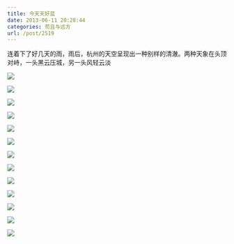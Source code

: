 ```yaml
---
title: 今天天好蓝
date: 2013-06-11 20:28:44
categories: 苟且与远方
url: /post/2519
---
```


连着下了好几天的雨，雨后，杭州的天空呈现出一种别样的清澈。两种天象在头顶对峙，一头黑云压城，另一头风轻云淡

![](https://storageapi.fleek.co/0a3a8890-e65e-47ce-93d7-0442b9209d38-bucket/blog/posts/2013-06/06-11/1.jpg)

![](https://storageapi.fleek.co/0a3a8890-e65e-47ce-93d7-0442b9209d38-bucket/blog/posts/2013-06/06-11/2.jpg)

![](https://storageapi.fleek.co/0a3a8890-e65e-47ce-93d7-0442b9209d38-bucket/blog/posts/2013-06/06-11/3.jpg)

![](https://storageapi.fleek.co/0a3a8890-e65e-47ce-93d7-0442b9209d38-bucket/blog/posts/2013-06/06-11/4.jpg)

![](https://storageapi.fleek.co/0a3a8890-e65e-47ce-93d7-0442b9209d38-bucket/blog/posts/2013-06/06-11/5.jpg)

![](https://storageapi.fleek.co/0a3a8890-e65e-47ce-93d7-0442b9209d38-bucket/blog/posts/2013-06/06-11/6.jpg)

![](https://storageapi.fleek.co/0a3a8890-e65e-47ce-93d7-0442b9209d38-bucket/blog/posts/2013-06/06-11/7.jpg)

![](https://storageapi.fleek.co/0a3a8890-e65e-47ce-93d7-0442b9209d38-bucket/blog/posts/2013-06/06-11/8.jpg)

![](https://storageapi.fleek.co/0a3a8890-e65e-47ce-93d7-0442b9209d38-bucket/blog/posts/2013-06/06-11/9.jpg)

![](https://storageapi.fleek.co/0a3a8890-e65e-47ce-93d7-0442b9209d38-bucket/blog/posts/2013-06/06-11/10.jpg)

![](https://storageapi.fleek.co/0a3a8890-e65e-47ce-93d7-0442b9209d38-bucket/blog/posts/2013-06/06-11/11.jpg)

![](https://storageapi.fleek.co/0a3a8890-e65e-47ce-93d7-0442b9209d38-bucket/blog/posts/2013-06/06-11/12.jpg)

![](https://storageapi.fleek.co/0a3a8890-e65e-47ce-93d7-0442b9209d38-bucket/blog/posts/2013-06/06-11/13.jpg)
